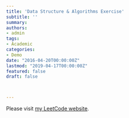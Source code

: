 ```yaml
---
title: 'Data Structure & Algorithms Exercise'
subtitle: ''
summary: 
authors:
- admin
tags:
- Academic
categories:
- Demo
date: "2016-04-20T00:00:00Z"
lastmod: "2019-04-17T00:00:00Z"
featured: false
draft: false



---
```




Please visit [my LeetCode website](https://leetcode.com/uiuceceme).
